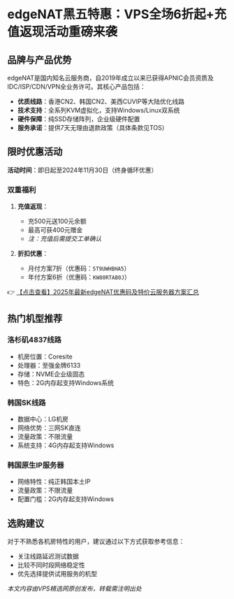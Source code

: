 # edgeNAT黑五特惠：VPS全场6折起+充值返现活动重磅来袭

## 品牌与产品优势

edgeNAT是国内知名云服务商，自2019年成立以来已获得APNIC会员资质及IDC/ISP/CDN/VPN全业务许可。其核心产品包括：

- **优质线路**：香港CN2、韩国CN2、美西CUVIP等大陆优化线路
- **技术支持**：全系列KVM虚拟化，支持Windows/Linux双系统
- **硬件保障**：纯SSD存储阵列，企业级硬件配置
- **服务承诺**：提供7天无理由退款政策（具体条款见TOS）

## 限时优惠活动

**活动时间**：即日起至2024年11月30日（终身循环优惠）

### 双重福利
1. **充值返现**：
   - 充500元送100元余额
   - 最高可获400元赠金
   - *注：充值后需提交工单确认*

2. **折扣优惠**：
   - 月付方案7折（优惠码：`5T9UWHBHA5`）
   - 年付方案6折（优惠码：`KW80RTAB0J`）

👉 [【点击查看】2025年最新edgeNAT优惠码及特价云服务器方案汇总](https://bit.ly/edgenat)

## 热门机型推荐

### 洛杉矶4837线路
- 机房位置：Coresite
- 处理器：至强金牌6133
- 存储：NVME企业级固态
- 特色：2G内存起支持Windows系统

### 韩国SK线路
- 数据中心：LG机房
- 网络优势：三网SK直连
- 流量政策：不限流量
- 系统支持：4G内存起支持Windows

### 韩国原生IP服务器
- 网络特性：纯正韩国本土IP
- 流量政策：不限流量
- 配置门槛：2G内存起支持Windows

## 选购建议

对于不熟悉各机房特性的用户，建议通过以下方式获取参考信息：
- 关注线路延迟测试数据
- 比较不同时段网络稳定性
- 优先选择提供试用服务的机型

*本文内容由VPS精选网原创发布，转载需注明出处*